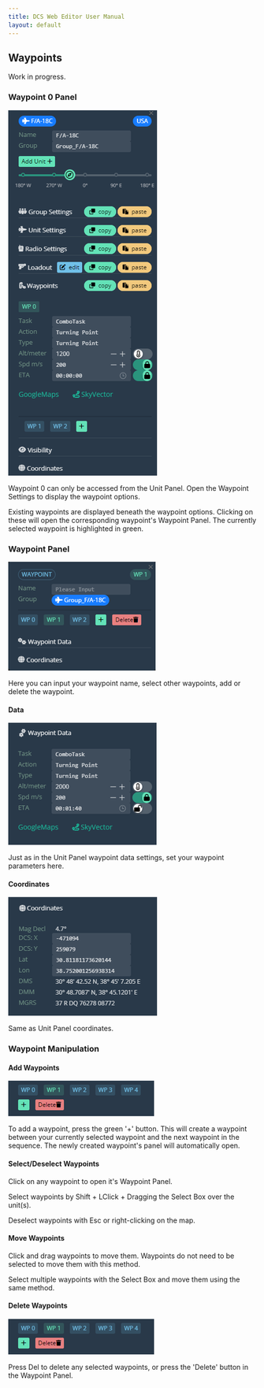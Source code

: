 ```yaml
---
title: DCS Web Editor User Manual
layout: default
---
```



## Waypoints
Work in progress.

### Waypoint 0 Panel

![WP0](./images/WP0.png)

Waypoint 0 can only be accessed from the Unit Panel. Open the Waypoint Settings to display the waypoint options.

Existing waypoints are displayed beneath the waypoint options. Clicking on these will open the corresponding waypoint's Waypoint Panel. The currently selected waypoint is highlighted in green.

### Waypoint Panel

![WPN](./images/WPN.png)

Here you can input your waypoint name, select other waypoints, add or delete the waypoint.

#### Data

![Data](./images/Data.png)

Just as in the Unit Panel waypoint data settings, set your waypoint parameters here.

#### Coordinates

![Coordinates](./images/Coordinates.png)

Same as Unit Panel coordinates.

### Waypoint Manipulation
#### Add Waypoints

![AddWP](./images/addwp.png)

To add a waypoint, press the green '+' button. This will create a waypoint between your currently selected waypoint and the next waypoint in the sequence. The newly created waypoint's panel will automatically open.

#### Select/Deselect Waypoints

Click on any waypoint to open it's Waypoint Panel.

Select waypoints by Shift + LClick + Dragging the Select Box over the unit(s).

Deselect waypoints with Esc or right-clicking on the map.

#### Move Waypoints

Click and drag waypoints to move them. Waypoints do not need to be selected to move them with this method.

Select multiple waypoints with the Select Box and move them using the same method.

#### Delete Waypoints

![DelWP](./images/addwp.png)

Press Del to delete any selected waypoints, or press the 'Delete' button in the Waypoint Panel.







